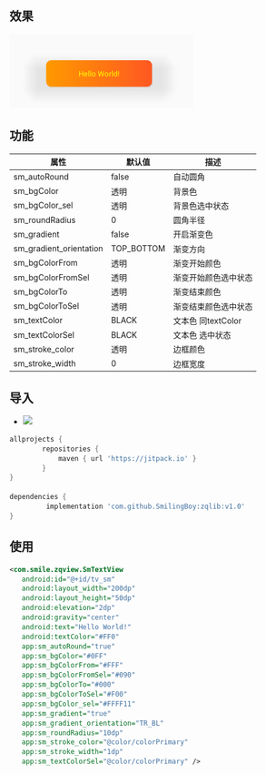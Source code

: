 ## 效果
![png1](./picture/1.png)

## 功能
  属性 | 默认值 | 描述   
-|-|-
sm_autoRound | false | 自动圆角
sm_bgColor | 透明 | 背景色
sm_bgColor_sel | 透明 | 背景色选中状态
sm_roundRadius | 0 | 圆角半径
sm_gradient | false | 开启渐变色
sm_gradient_orientation | TOP_BOTTOM | 渐变方向
sm_bgColorFrom | 透明 | 渐变开始颜色
sm_bgColorFromSel | 透明 | 渐变开始颜色选中状态
sm_bgColorTo | 透明 | 渐变结束颜色
sm_bgColorToSel | 透明 | 渐变结束颜色选中状态
sm_textColor | BLACK | 文本色 同textColor
sm_textColorSel | BLACK | 文本色 选中状态
sm_stroke_color | 透明 | 边框颜色
sm_stroke_width | 0 | 边框宽度

## 导入
* [![](https://jitpack.io/v/SmilingBoy/zqlib.svg)](https://jitpack.io/#SmilingBoy/zqlib)
```groovy
allprojects {
		repositories {
			maven { url 'https://jitpack.io' }
		}
}
	
dependencies {
    	 implementation 'com.github.SmilingBoy:zqlib:v1.0'
}

```

## 使用
```xml
<com.smile.zqview.SmTextView
   android:id="@+id/tv_sm"
   android:layout_width="200dp"
   android:layout_height="50dp"
   android:elevation="2dp"
   android:gravity="center"
   android:text="Hello World!"
   android:textColor="#FF0"
   app:sm_autoRound="true"
   app:sm_bgColor="#0FF"
   app:sm_bgColorFrom="#FFF"
   app:sm_bgColorFromSel="#090"
   app:sm_bgColorTo="#000"
   app:sm_bgColorToSel="#F00"
   app:sm_bgColor_sel="#FFFF11"
   app:sm_gradient="true"
   app:sm_gradient_orientation="TR_BL"
   app:sm_roundRadius="10dp"
   app:sm_stroke_color="@color/colorPrimary"
   app:sm_stroke_width="1dp"
   app:sm_textColorSel="@color/colorPrimary" />
```